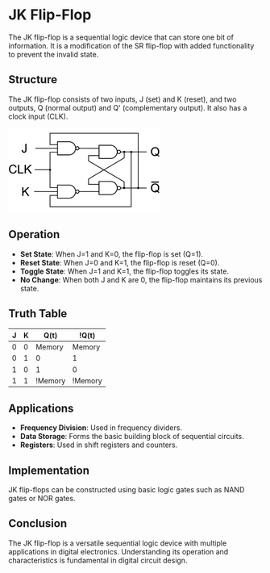 # JK Flip-Flop

The JK flip-flop is a sequential logic device that can store one bit of information. It is a modification of the SR flip-flop with added functionality to prevent the invalid state.

## Structure

The JK flip-flop consists of two inputs, J (set) and K (reset), and two outputs, Q (normal output) and Q' (complementary output). It also has a clock input (CLK).

![JK Flip-Flop Diagram](diagram.png)

## Operation

- **Set State**: When J=1 and K=0, the flip-flop is set (Q=1).
- **Reset State**: When J=0 and K=1, the flip-flop is reset (Q=0).
- **Toggle State**: When J=1 and K=1, the flip-flop toggles its state.
- **No Change**: When both J and K are 0, the flip-flop maintains its previous state.

## Truth Table

| J | K | Q(t)  |  !Q(t) |
|---|---|-------|--------|
| 0 | 0 |Memory | Memory |
| 0 | 1 |   0   |   1    |
| 1 | 0 |   1   |   0    |
| 1 | 1 |!Memory|!Memory |

## Applications

- **Frequency Division**: Used in frequency dividers.
- **Data Storage**: Forms the basic building block of sequential circuits.
- **Registers**: Used in shift registers and counters.

## Implementation

JK flip-flops can be constructed using basic logic gates such as NAND gates or NOR gates.

## Conclusion

The JK flip-flop is a versatile sequential logic device with multiple applications in digital electronics. Understanding its operation and characteristics is fundamental in digital circuit design.
